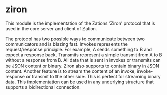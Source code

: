 # ziron
This module is the implementation of the Zations 'Ziron' protocol that is used in the core server and client of Zation. 

The protocol has two possible ways to communicate between two communicators and is blazing fast.
Invokes represents the request/response principle.
For example, A sends something to B and expect a response back.
Transmits represent a simple transmit from A to B without a response from B.
All data that is sent in invokes or transmits can be JSON content or binary.
Ziron also supports to contain binary in JSON content.
Another feature is to stream the content of an invoke, invoke-response or transmit to the other side.
This is perfect for streaming binary data.
This implementation can be used in any underlying structure that supports a bidirectional connection.
